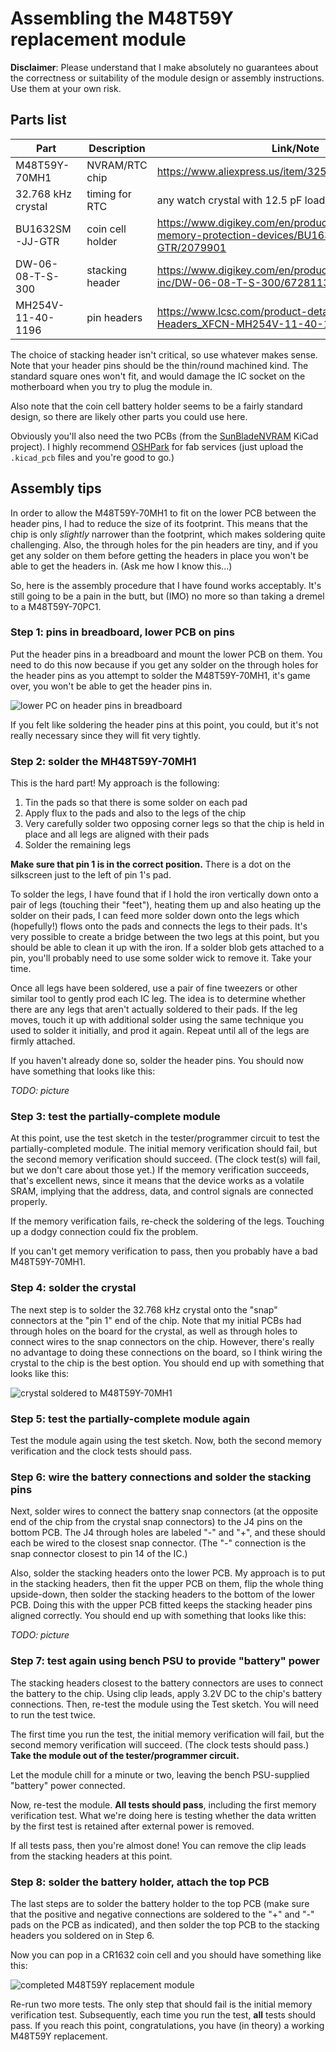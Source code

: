 # Assembling the M48T59Y replacement module

**Disclaimer**: Please understand that I make absolutely no guarantees about
the correctness or suitability of the module design or assembly instructions.
Use them at your own risk.

## Parts list

Part | Description | Link/Note
---- | ----------- | ---------
M48T59Y-70MH1 | NVRAM/RTC chip | <https://www.aliexpress.us/item/3256802740089990.html>
32.768 kHz crystal | timing for RTC | any watch crystal with 12.5 pF loading should work
BU1632SM-JJ-GTR | coin cell holder | <https://www.digikey.com/en/products/detail/mpd-memory-protection-devices/BU1632SM-JJ-GTR/2079901>
DW-06-08-T-S-300 | stacking header | <https://www.digikey.com/en/products/detail/samtec-inc/DW-06-08-T-S-300/6728113>
MH254V-11-40-1196 | pin headers | <https://www.lcsc.com/product-detail/Pin-Headers_XFCN-MH254V-11-40-1196_C510960.html>

The choice of stacking header isn't critical, so use whatever makes sense.
Note that your header pins should be the thin/round machined kind.
The standard square ones won't fit, and would damage the IC socket
on the motherboard when you try to plug the module in.

Also note that the coin cell battery holder seems to be a fairly standard
design, so there are likely other parts you could use here.

Obviously you'll also need the two PCBs (from the [SunBladeNVRAM](SunBladeNVRAM)
KiCad project). I highly recommend [OSHPark](https://oshpark.com/) for fab services
(just upload the `.kicad_pcb` files and you're good to go.)

## Assembly tips

In order to allow the M48T59Y-70MH1 to fit on the lower PCB between the header pins,
I had to reduce the size of its footprint. This means that the chip is only *slightly*
narrower than the footprint, which makes soldering quite challenging. Also,
the through holes for the pin headers are tiny, and if you get any solder on
them before getting the headers in place you won't be able to get the headers
in. (Ask me how I know this...)

So, here is the assembly procedure that I have found works acceptably. It's still
going to be a pain in the butt, but (IMO) no more so than taking a dremel to a
M48T59Y-70PC1.

### Step 1: pins in breadboard, lower PCB on pins

Put the header pins in a breadboard and mount the lower PCB on them.
You need to do this now because if you get any solder on the through holes
for the header pins as you attempt to solder the M48T59Y-70MH1,
it's game over, you won't be able to get the header pins in.

![lower PC on header pins in breadboard](img/assembly-step1.jpg)

If you felt like soldering the header pins at this point, you
could, but it's not really necessary since they will fit very
tightly.

### Step 2: solder the MH48T59Y-70MH1

This is the hard part! My approach is the following:

1. Tin the pads so that there is some solder on each pad
2. Apply flux to the pads and also to the legs of the chip
3. Very carefully solder two opposing corner legs so that the
   chip is held in place and all legs are aligned with their
   pads
4. Solder the remaining legs

**Make sure that pin 1 is in the correct position.** There is a dot
on the silkscreen just to the left of pin 1's pad.

To solder the legs, I have found that if I hold the iron vertically down
onto a pair of legs (touching their "feet"), heating them up and also
heating up the solder on their pads, I can feed more solder down onto
the legs which (hopefully!) flows onto the pads and connects the legs
to their pads. It's very possible to create a bridge between the two legs
at this point, but you should be able to clean it up with the iron.
If a solder blob gets attached to a pin, you'll probably need to use some
solder wick to remove it. Take your time.

Once all legs have been soldered, use a pair of fine tweezers or other
similar tool to gently prod each IC leg. The idea is to determine whether
there are any legs that aren't actually soldered to their pads. If the
leg moves, touch it up with additional solder using the same technique
you used to solder it initially, and prod it again. Repeat until all of the
legs are firmly attached.

If you haven't already done so, solder the header pins. You should now
have something that looks like this:

*TODO: picture*

### Step 3: test the partially-complete module

At this point, use the test sketch in the tester/programmer circuit
to test the partially-completed module. The initial memory verification
should fail, but the second memory verification should succeed.
(The clock test(s) will fail, but we don't care about those yet.)
If the memory verification succeeds, that's excellent news, since it
means that the device works as a volatile SRAM, implying that the
address, data, and control signals are connected properly.

If the memory verification fails, re-check the soldering of the legs.
Touching up a dodgy connection could fix the problem.

If you can't get memory verification to pass, then you probably have
a bad M48T59Y-70MH1.

### Step 4: solder the crystal

The next step is to solder the 32.768 kHz crystal onto the "snap" connectors
at the "pin 1" end of the chip. Note that my initial PCBs had through holes
on the board for the crystal, as well as through holes to connect wires to
the snap connectors on the chip. However, there's really no advantage to
doing these connections on the board, so I think wiring the crystal to the
chip is the best option. You should end up with something that looks like
this:

![crystal soldered to M48T59Y-70MH1](img/assembly-step4.jpg)

### Step 5: test the partially-complete module again

Test the module again using the test sketch. Now, both the second
memory verification and the clock tests should pass.

### Step 6: wire the battery connections and solder the stacking pins

Next, solder wires to connect the battery snap connectors (at the opposite end
of the chip from the crystal snap connectors) to the J4 pins on the bottom
PCB. The J4 through holes are labeled "-" and "+", and these should each be wired
to the closest snap connector. (The "-" connection is the snap connector closest
to pin 14 of the IC.)

Also, solder the stacking headers onto the lower PCB. My approach is to put
in the stacking headers, then fit the upper PCB on them, flip the whole thing
upside-down, then solder the stacking headers to the bottom of the lower PCB.
Doing this with the upper PCB fitted keeps the stacking header pins aligned
correctly. You should end up with something that looks like this:

*TODO: picture*

### Step 7: test again using bench PSU to provide "battery" power

The stacking headers closest to the battery connectors are uses to
connect the battery to the chip. Using clip leads, apply 3.2V DC to
the chip's battery connections. Then, re-test the module using the
Test sketch. You will need to run the test twice.

The first time you run the test, the initial memory verification will
fail, but the second memory verification will succeed. (The clock tests
should pass.) **Take the module out of the tester/programmer circuit.**

Let the module chill for a minute or two, leaving the bench PSU-supplied
"battery" power connected.

Now, re-test the module. **All tests should pass**, including the first
memory verification test. What we're doing here is testing whether
the data written by the first test is retained after external power
is removed.

If all tests pass, then you're almost done! You can remove the
clip leads from the stacking headers at this point.

### Step 8: solder the battery holder, attach the top PCB

The last steps are to solder the battery holder to the top PCB
(make sure that the positive and negative connections are soldered
to the "+" and "-" pads on the PCB as indicated), and then solder
the top PCB to the stacking headers you soldered on in Step 6.

Now you can pop in a CR1632 coin cell and you should have something
like this:

![completed M48T59Y replacement module](img/m48t59y_replacement.jpg)

Re-run two more tests. The only step that should fail is the initial
memory verification test. Subsequently, each time you run the test,
**all** tests should pass. If you reach this point, congratulations,
you have (in theory) a working M48T59Y replacement.
